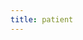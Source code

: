 ```yaml
---
title: patient
---
```



<div id="test">
<script type="text/javascript" src="../../../javascripts/renderjson.js"></script>
<script>
renderjson.set_show_to_level(1);
var example = {

    "$id": "https://example.org/cda-data-model/Patient#",
    "$schema": "http://json-schema.org/draft-07/schema#",   
    "description": "A patient entity captures the study-independent metadata for research subjects. Human research subjects are usually not traceable to a particular person to protect the subject\u2019s privacy.",
    "definitions": {},
    "additionalProperties": true,
    "properties": {
        "describedBy": {
            "description": "The JSON Schema used for this object.",
            "type": "string"
        },
        "id": {
            "description": "The 'logical' identifier of the entity in the system of record, e.g. a UUID.  This 'id' is unique within a given system. The identified entity may have a different 'id' in a different system.",
            "type": "string"
        },
        "identifier": {
            "description": "A 'business' identifier for the entity, typically as provided by an external system or authority, that persists across implementing systems  (i.e. a  'logical' identifier). Uses a specialized, complex 'Identifier' data type to capture information about the source of the business identifier - or a URI expressed as a string to an existing entity. ",
            "items": {
                "oneOf" : [
                     {"$ref": "#/definitions/Identifier"},
                     {"type": "string"}
                 ]            
            },
            "type": "array"
         },
        "taxon": {
            "description": "The taxonomic group (e.g. species) of the patient. For MVP, since taxonomy vocabulary is consistent between GDC and PDC, using text.  Ultimately, this will be a term returned by the vocabulary service.",
            "oneOf" : [
                {"$ref": "#/definitions/CodeableConcept"},
                {"type": "string"}
            ]
        },
        "research_subject_list": {
            "description": "A list of ResearchSubject identities for this Patient.  We could keep a list of the Projects but the ResearchSubject mimics the use of case_id in existing data.  All relevant data for each Project will be in the ResearchSubject.",
            "items": {
                "research_subject_id": {
                    "oneOf" : [
                        {"$ref": "https://example.org/cda-data-model/ResearchSubject.json"},
                        {"type": "string"}
                    ]
                }
            },
            "type": "array"
        },
        "label": {
            "description": "Short name or abbreviation for Patient. Maps to rdfs:label.",
            "type": "string"  
        },
        "days_to_birth": {
            "description": "Per GDC Dictionary, number of days between the date used for index and the date from a person's date of birth represented as a calculated negative number of days.",
            "type": "integer"            
        },
        "sex": {
            "description": "",
            "type": "string"
        },
        "ethnicity": {
            "description": "",
            "type": "string"
        },
        "race": {
            "description": "",
            "type": "string"
        }
    },
    "required": [
        "id",
        "describedBy"
    ],
    "title": "Patient",
    "type": "object"
};
    document.getElementById("test").appendChild(renderjson(example));
</script>

